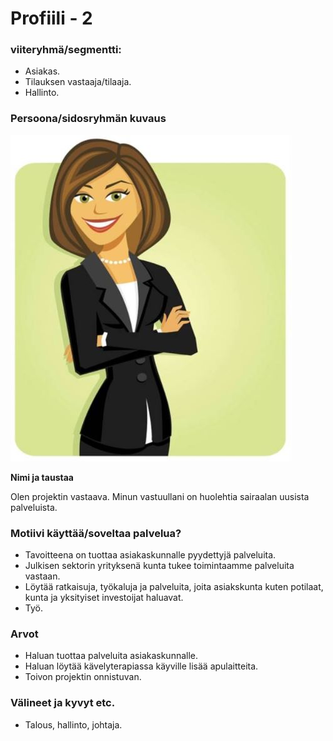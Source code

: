 # Profiili - 2



### viiteryhmä/segmentti:

* Asiakas.
* Tilauksen vastaaja/tilaaja.
* Hallinto.

### Persoona/sidosryhmän kuvaus

![](dokumentit/02-vaatimusmaarittely/kuvat/ProductOwner.JPG)


**Nimi ja taustaa**

Olen projektin vastaava. Minun vastuullani on huolehtia sairaalan uusista palveluista.

### Motiivi käyttää/soveltaa palvelua? 

* Tavoitteena on tuottaa asiakaskunnalle pyydettyjä palveluita.
* Julkisen sektorin yrityksenä kunta tukee toimintaamme palveluita vastaan.
* Löytää ratkaisuja, työkaluja ja palveluita, joita asiakskunta kuten potilaat, kunta ja yksityiset investoijat haluavat. 
* Työ.


### Arvot  

* Haluan tuottaa palveluita asiakaskunnalle.
* Haluan löytää kävelyterapiassa käyville lisää apulaitteita.
* Toivon projektin onnistuvan.


### Välineet ja kyvyt etc.

* Talous, hallinto, johtaja.